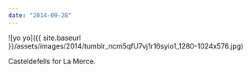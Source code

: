 ```yaml
---
date: "2014-09-28"
---
```


![yo yo]({{ site.baseurl }}/assets/images/2014/tumblr_ncm5qfU7vj1r16syio1_1280-1024x576.jpg)

Casteldefells for La Merce.
